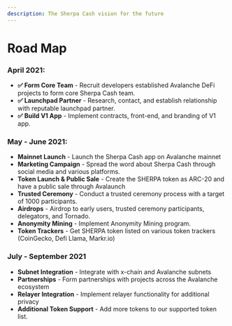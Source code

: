 ```yaml
---
description: The Sherpa Cash vision for the future
---
```


# Road Map

### **April 2021:**

* **✅ Form Core Team** - Recruit developers established Avalanche DeFi projects to form core Sherpa Cash team.
* **✅ Launchpad Partner** - Research, contact, and establish relationship with reputable launchpad partner.
* **✅ Build V1 App** - Implement contracts, front-end, and branding of V1 app.

### **May - June 2021:**

* **Mainnet Launch** - Launch the Sherpa Cash app on Avalanche mainnet
* **Marketing Campaign** - Spread the word about Sherpa Cash through social media and various platforms.
* **Token Launch & Public Sale** - Create the SHERPA token as ARC-20 and have a public sale through Avalaunch
* **Trusted Ceremony** - Conduct a trusted ceremony process with a target of 1000 participants.
* **Airdrops** - Airdrop to early users, trusted ceremony participants, delegators, and Tornado.
* **Anonymity Mining** - Implement Anonymity Mining program.
* **Token Trackers** - Get SHERPA token listed on various token trackers \(CoinGecko, Defi Llama, Markr.io\)

### July - September 2021

* **Subnet Integration** - Integrate with x-chain and Avalanche subnets
* **Partnerships** - Form partnerships with projects across the Avalanche ecosystem
* **Relayer Integration** - Implement relayer functionality for additional privacy
* **Additional Token Support** - Add more tokens to our supported token list.



